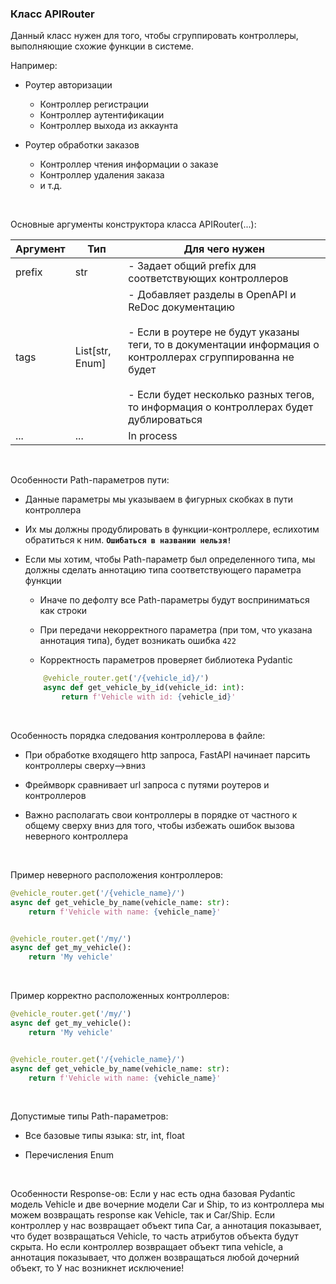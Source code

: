 ### Класс APIRouter

Данный класс нужен для того, чтобы сгруппировать контроллеры, выполняющие схожие функции в системе.

Например: 
- Роутер авторизации
    - Контроллер регистрации
    - Контроллер аутентификации
    - Контроллер выхода из аккаунта

- Роутер обработки заказов
    - Контроллер чтения информации о заказе
    - Контроллер удаления заказа
    - и т.д.

<br>

Основные аргументы конструктора класса APIRouter(...):

| Аргумент | Тип | Для чего нужен |
|----------|-----|----------------|
prefix|str|- Задает общий prefix для соответствующих контроллеров|
tags|List[str, Enum]|- Добавляет разделы в OpenAPI и ReDoc документацию <br><br>- Если в роутере не будут указаны теги, то в документации информация о контроллерах сгруппированна не будет<br><br>- Если будет несколько разных тегов, то информация о контроллерах будет дублироваться
...|...|In process

<br>

Особенности Path-параметров пути:

- Данные параметры мы указываем в фигурных скобках в пути контроллера

- Их мы должны продублировать в функции-контроллере, еслихотим обратиться к ним. **`Ошибаться в названии нельзя!`**

- Если мы хотим, чтобы Path-параметр был определенного типа, мы должны сделать аннотацию типа соответствующего параметра функции

    - Иначе по дефолту все Path-параметры будут восприниматься как строки

    - При передачи некорректного параметра (при том, что указана аннотация типа), будет возникать ошибка `422`

    - Корректность параметров проверяет библиотека Pydantic

    ```python
        @vehicle_router.get('/{vehicle_id}/')
        async def get_vehicle_by_id(vehicle_id: int):
            return f'Vehicle with id: {vehicle_id}'
    ```

<br>

Особенность порядка следования контроллерова в файле:

- При обработке входящего http запроса, FastAPI начинает парсить контроллеры сверху-->вниз

- Фреймворк сравнивает url запроса с путями роутеров и контроллеров

- Важно располагать свои контроллеры в порядке от частного к общему сверху вниз для того, чтобы избежать ошибок вызова неверного контроллера

<br>

Пример неверного расположения контроллеров:

```python
@vehicle_router.get('/{vehicle_name}/')
async def get_vehicle_by_name(vehicle_name: str):
    return f'Vehicle with name: {vehicle_name}'


@vehicle_router.get('/my/')
async def get_my_vehicle():
    return 'My vehicle'
```

<br>

Пример корректно расположенных контроллеров:

```python
@vehicle_router.get('/my/')
async def get_my_vehicle():
    return 'My vehicle'


@vehicle_router.get('/{vehicle_name}/')
async def get_vehicle_by_name(vehicle_name: str):
    return f'Vehicle with name: {vehicle_name}'
```

<br>

Допустимые типы Path-параметров:

- Все базовые типы языка: str, int, float

- Перечисления Enum

<br>

Особенности Response-ов: Если у нас есть одна базовая Pydantic модель Vehicle и две вочерние модели Car и Ship, то из контроллера мы можем возвращать response как Vehicle, так и Car/Ship. Если контроллер у нас возвращает объект типа Car, а аннотация показывает, что будет возвращаться Vehicle, то часть атрибутов объекта будут скрыта. Но если контроллер возвращает объект типа vehicle, а аннотация показывает, что должен возвращаться любой дочерний объект, то У нас возникнет исключение!